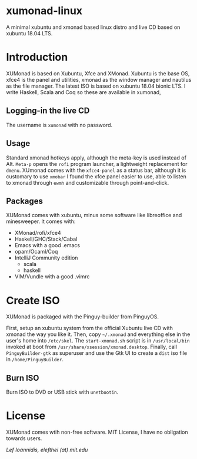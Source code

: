 # xumonad-linux
A minimal xubuntu and xmonad based linux distro and live CD based on xubuntu 18.04 LTS.

# Introduction
XUMonad is based on Xubuntu, Xfce and XMonad. Xubuntu is the base OS, xfce4 is the panel and utilities, xmonad as the window
manager and nautilus as the file manager. The latest ISO is based on xubuntu 18.04 bionic LTS. I write Haskell, Scala and Coq
so these are available in xumonad,

## Logging-in the live CD
The username is `xumonad` with no password.

## Usage
Standard xmonad hotkeys apply, although the meta-key is used instead of Alt. `Meta-p` opens the `rofi` program launcher,
a lightweight replacement for `dmenu`. XUmonad comes with the `xfce4-panel` as a status bar, although it is customary
to use `xmobar` I found the xfce panel easier to use, able to listen to xmonad through `ewmh` and customizable through point-and-click.

## Packages
XUMonad comes with xubuntu, minus some software like libreoffice and minesweeper. It comes with:
- XMonad/rofi/xfce4
- Haskell/GHC/Stack/Cabal
- Emacs with a good .emacs
- opam/Ocaml/Coq
- IntelliJ Community edition
  + scala
  + haskell
- VIM/Vundle with a good .vimrc

# Create ISO
XUMonad is packaged with the Pinguy-builder from PinguyOS.

First, setup an xubuntu system from the official Xubuntu live CD with xmonad the way you like it.
Then, copy `~/.xmonad` and everything else in the user's home into `/etc/skel`.
The `start-xmonad.sh` script is in `/usr/local/bin` invoked at boot from `/usr/share/xsession/xmonad.desktop`.
Finally, call `PinguyBuilder-gtk` as superuser and use the Gtk UI to create a `dist` iso file in `/home/PinguyBuilder`.

## Burn ISO
Burn ISO to DVD or USB stick with `unetbootin`.

# License

XUMonad comes wtih non-free software.
MIT License, I have no obligation towards users.

*Lef Ioannidis, elefthei (at) mit.edu*
